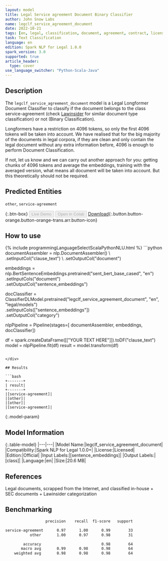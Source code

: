 ```yaml
---
layout: model
title: Legal Service agreement Document Binary Classifier
author: John Snow Labs
name: legclf_service_agreement_document
date: 2022-10-21
tags: [en, legal, classification, document, agreement, contract, licensed]
task: Text Classification
language: en
edition: Spark NLP for Legal 1.0.0
spark_version: 3.0
supported: true
article_header:
  type: cover
use_language_switcher: "Python-Scala-Java"
---
```


## Description

The `legclf_service_agreement_document` model is a Legal Longformer Document Classifier to classify if the document belongs to the class service-agreement (check [Lawinsider](https://www.lawinsider.com/tags) for similar document type classification) or not (Binary Classification).

Longformers have a restriction on 4096 tokens, so only the first 4096 tokens will be taken into account. We have realised that for the big majority of the documents in legal corpora, if they are clean and only contain the legal document without any extra information before, 4096 is enough to perform Document Classification.

If not, let us know and we can carry out another approach for you: getting chunks of 4096 tokens and average the embeddings, training with the averaged version, what means all document will be taken into account. But this theoretically should not be required.

## Predicted Entities

`other`, `service-agreement`

{:.btn-box}
<button class="button button-orange" disabled>Live Demo</button>
<button class="button button-orange" disabled>Open in Colab</button>
[Download](https://s3.amazonaws.com/auxdata.johnsnowlabs.com/legal/models/legclf_service_agreement_document_en_1.0.0_3.0_1666368675692.zip){:.button.button-orange.button-orange-trans.arr.button-icon}

## How to use



<div class="tabs-box" markdown="1">
{% include programmingLanguageSelectScalaPythonNLU.html %}
```python
documentAssembler = nlp.DocumentAssembler() \
     .setInputCol("clause_text") \
     .setOutputCol("document")
  
embeddings = nlp.BertSentenceEmbeddings.pretrained("sent_bert_base_cased", "en") \
      .setInputCols("document") \
      .setOutputCol("sentence_embeddings")

docClassifier = ClassifierDLModel.pretrained("legclf_service_agreement_document", "en", "legal/models")\
    .setInputCols(["sentence_embeddings"])\
    .setOutputCol("category")
    
nlpPipeline = Pipeline(stages=[
    documentAssembler, 
    embeddings,
    docClassifier])
 
df = spark.createDataFrame([["YOUR TEXT HERE"]]).toDF("clause_text")
model = nlpPipeline.fit(df)
result = model.transform(df)
```

</div>

## Results

```bash
+-------+
| result|
+-------+
|[service-agreement]|
|[other]|
|[other]|
|[service-agreement]|

```

{:.model-param}
## Model Information

{:.table-model}
|---|---|
|Model Name:|legclf_service_agreement_document|
|Compatibility:|Spark NLP for Legal 1.0.0+|
|License:|Licensed|
|Edition:|Official|
|Input Labels:|[sentence_embeddings]|
|Output Labels:|[class]|
|Language:|en|
|Size:|20.6 MB|

## References

Legal documents, scrapped from the Internet, and classified in-house + SEC documents + Lawinsider categorization

## Benchmarking

```bash
                  precision    recall  f1-score   support

service-agreement      0.97      1.00      0.99        33
           other       1.00      0.97      0.98        31

        accuracy                           0.98        64
       macro avg       0.99      0.98      0.98        64
    weighted avg       0.98      0.98      0.98        64

```